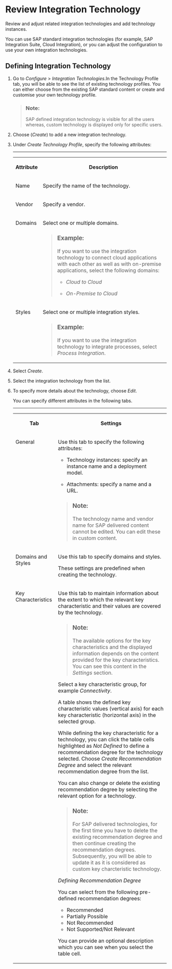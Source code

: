 <!-- loio47439ac3bb134d809291dbd52aca7657 -->

# Review Integration Technology

Review and adjust related integration technologies and add technology instances.

You can use SAP standard integration technologies \(for example, SAP Integration Suite, Cloud Integration\), or you can adjust the configuration to use your own integration technologies.



<a name="loio47439ac3bb134d809291dbd52aca7657__section_syc_zkc_nsb"/>

## Defining Integration Technology

1.  Go to *Configure* \> *Integration Technologies*.In the Technology Profile tab, you will be able to see the list of existing technology profiles. You can either choose from the existing SAP standard content or create and customise your own technology profile.

    > ### Note:  
    > SAP defined integration technology is visible for all the users whereas, custom technology is displayed only for specific users.

2.  Choose \(*Create*\) to add a new integration technology.

3.  Under *Create Technology Profile*, specify the following attributes:

    ****


    <table>
    <tr>
    <th valign="top">

    Attribute
    
    </th>
    <th valign="top">

    Description
    
    </th>
    </tr>
    <tr>
    <td valign="top">
    
    Name
    
    </td>
    <td valign="top">
    
    Specify the name of the technology.
    
    </td>
    </tr>
    <tr>
    <td valign="top">
    
    Vendor
    
    </td>
    <td valign="top">
    
    Specify a vendor.
    
    </td>
    </tr>
    <tr>
    <td valign="top">
    
    Domains
    
    </td>
    <td valign="top">
    
    Select one or multiple domains.

    > ### Example:  
    > If you want to use the integration technology to connect cloud applications with each other as well as with on-premise applications, select the following domains:
    > 
    > -   *Cloud to Cloud*
    > 
    > -   *On-Premise to Cloud*


    
    </td>
    </tr>
    <tr>
    <td valign="top">
    
    Styles
    
    </td>
    <td valign="top">
    
    Select one or multiple integration styles.

    > ### Example:  
    > If you want to use the integration technology to integrate processes, select *Process Integration*.


    
    </td>
    </tr>
    </table>
    
4.  Select *Create*.

5.  Select the integration technology from the list.

6.  To specify more details about the technology, choose *Edit*.

    You can specify different attributes in the following tabs.

    ****


    <table>
    <tr>
    <th valign="top">

    Tab
    
    </th>
    <th valign="top">

    Settings
    
    </th>
    </tr>
    <tr>
    <td valign="top">
    
    General
    
    </td>
    <td valign="top">
    
    Use this tab to specify the following attributes:

    -   Technology instances: specify an instance name and a deployment model.

    -   Attachments: specify a name and a URL.


    > ### Note:  
    > The technology name and vendor name for SAP delivered content cannot be edited. You can edit these in custom content.


    
    </td>
    </tr>
    <tr>
    <td valign="top">
    
    Domains and Styles
    
    </td>
    <td valign="top">
    
    Use this tab to specify domains and styles.

    These settings are predefined when creating the technology.
    
    </td>
    </tr>
    <tr>
    <td valign="top">
    
    Key Characteristics
    
    </td>
    <td valign="top">
    
    Use this tab to maintain information about the extent to which the relevant key characteristic and their values are covered by the technology.

    > ### Note:  
    > The available options for the key characteristics and the displayed information depends on the content provided for the key characteristics. You can see this content in the *Settings* section.

    Select a key characteristic group, for example *Connectivity*.

    A table shows the defined key characteristic values \(vertical axis\) for each key characteristic \(horizontal axis\) in the selected group.

    While defining the key characteristic for a technology, you can click the table cells highlighted as *Not Defined* to define a recommendation degree for the technology selected. Choose *Create Recommendation Degree* and select the relevant recommendation degree from the list.

    You can also change or delete the existing recommendation degree by selecting the relevant option for a technology.

    > ### Note:  
    > For SAP delivered technologies, for the first time you have to delete the existing recommendation degree and then continue creating the recommendation degrees. Subsequently, you will be able to update it as it is considered as custom key charcteristic technology.

    *Defining Recommendation Degree*

    You can select from the following pre-defined recommendation degrees:

    -   Recommended
    -   Partially Possible
    -   Not Recommended
    -   Not Supported/Not Relevant

    You can provide an optional description which you can see when you select the table cell.
    
    </td>
    </tr>
    </table>
    

